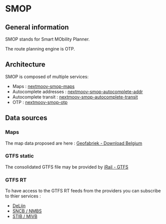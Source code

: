 # SMOP


## General information

SMOP stands for Smart MObility Planner.

The route planning engine is OTP.


## Architecture

SMOP is composed of multiple services:

* Maps : [nextmoov-smop-maps](https://github.com/nextmoov/nextmoov-smop-maps)
* Autocomplete addresses : [nextmoov-smop-autocomplete-addr](https://github.com/nextmoov/nextmoov-smop-autocomplete-addr)
* Autocomplete transit : [nextmoov-smop-autocomplete-transit](https://github.com/nextmoov/nextmoov-smop-autocomplete-transit)
* OTP : [nextmoov-smop-otp](https://github.com/nextmoov/nextmoov-smop-otp)

## Data sources

### Maps

The map data proposed are here : [Geofabriek - Download Belgium](http://download.geofabrik.de/europe/belgium.html)

### GTFS static

The consolidated GTFS file may be provided by [iRail - GTFS](https://gtfs.irail.be/)

### GTFS RT

To have access to the GTFS RT feeds from the providers you can subscribe to thier services :

* [DeLijn](https://data.delijn.be/docs/services/)
* [SNCB / NMBS](https://www.belgiantrain.be/en/3rd-party-services/mobility-service-providers/public-data)
* [STIB / MIVB](https://opendata.stib-mivb.be/)
